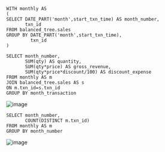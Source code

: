 ```
WITH monthly AS 
(
SELECT DATE_PART('month',start_txn_time) AS month_number, 
       txn_id
FROM balanced_tree.sales
GROUP BY DATE_PART('month',start_txn_time), 
         txn_id
)

SELECT month_number, 
       SUM(qty) AS quantity, 
       SUM(qty*price) AS gross_revenue, 
       SUM(qty*price*discount/100) AS discount_expense
FROM monthly AS m
JOIN balanced_tree.sales AS s
ON m.txn_id=s.txn_id
GROUP BY month_transaction
```
![image](https://user-images.githubusercontent.com/89729029/137060720-047e2c28-9665-4ff2-88ac-387079c03641.png)

```
SELECT month_number, 
       COUNT(DISTINCT m.txn_id)
FROM monthly AS m
GROUP BY month_number
```
![image](https://user-images.githubusercontent.com/89729029/137061246-ce84a953-c0cd-4e0a-8bd6-667fbf365569.png)
